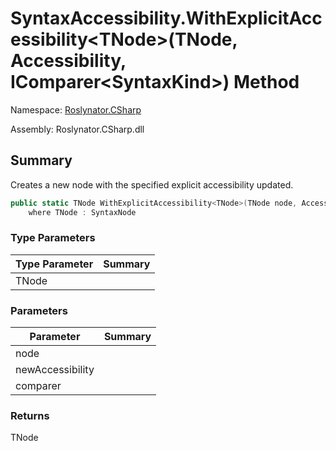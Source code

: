 # SyntaxAccessibility\.WithExplicitAccessibility\<TNode>\(TNode, Accessibility, IComparer\<SyntaxKind>\) Method

Namespace: [Roslynator.CSharp](../../README.md)

Assembly: Roslynator\.CSharp\.dll

## Summary

Creates a new node with the specified explicit accessibility updated\.

```csharp
public static TNode WithExplicitAccessibility<TNode>(TNode node, Accessibility newAccessibility, IComparer<SyntaxKind> comparer = null) 
    where TNode : SyntaxNode
```

### Type Parameters

| Type Parameter | Summary |
| -------------- | ------- |
| TNode | |

### Parameters

| Parameter | Summary |
| --------- | ------- |
| node | |
| newAccessibility | |
| comparer | |

### Returns

TNode




